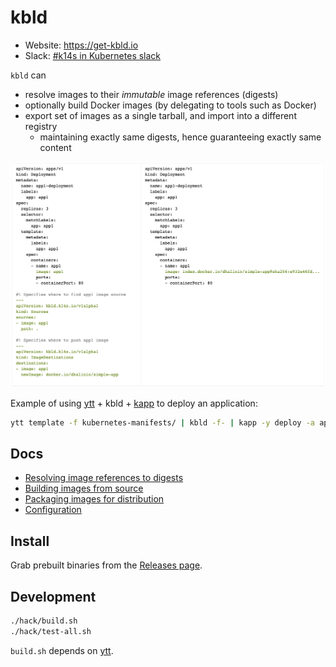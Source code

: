 # kbld

- Website: https://get-kbld.io
- Slack: [#k14s in Kubernetes slack](https://slack.kubernetes.io)

`kbld` can

- resolve images to their *immutable* image references (digests)
- optionally build Docker images (by delegating to tools such as Docker)
- export set of images as a single tarball, and import into a different registry
  - maintaining exactly same digests, hence guaranteeing exactly same content

![](docs/kbld-screenshot.png)

Example of using [ytt](https://github.com/k14s/ytt) + kbld + [kapp](https://github.com/k14s/kapp) to deploy an application:

```bash
ytt template -f kubernetes-manifests/ | kbld -f- | kapp -y deploy -a app1 -f-
```

## Docs

- [Resolving image references to digests](docs/resolving.md)
- [Building images from source](docs/building.md)
- [Packaging images for distribution](docs/packaging.md)
- [Configuration](docs/config.md)

## Install

Grab prebuilt binaries from the [Releases page](https://github.com/k14s/kbld/releases).

## Development

```bash
./hack/build.sh
./hack/test-all.sh
```

`build.sh` depends on [ytt](https://github.com/k14s/ytt).
